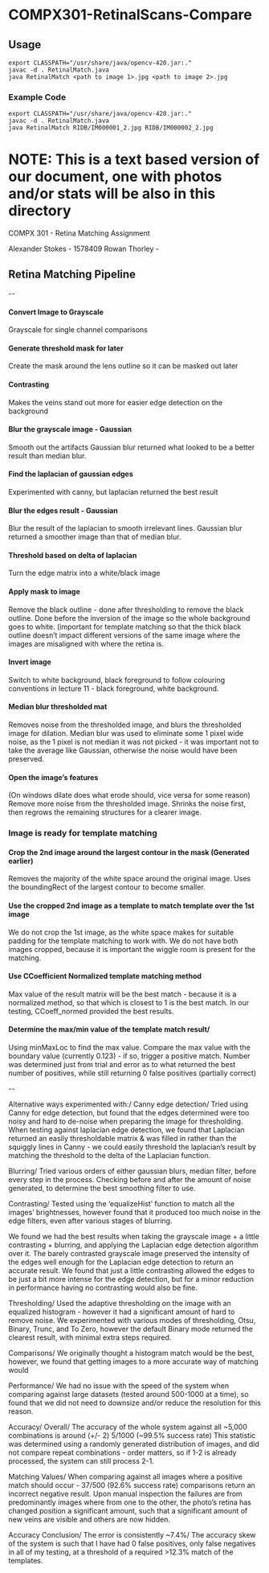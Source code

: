 



# COMPX301-RetinalScans-Compare
## Usage
```
export CLASSPATH="/usr/share/java/opencv-420.jar:."
javac -d . RetinalMatch.java
java RetinalMatch <path to image 1>.jpg <path to image 2>.jpg
```
### Example Code
```
export CLASSPATH="/usr/share/java/opencv-420.jar:."
javac -d . RetinalMatch.java
java RetinalMatch RIDB/IM000001_2.jpg RIDB/IM000002_2.jpg
```



# NOTE: This is a text based version of our document, one with photos and/or stats will be also in this directory

COMPX 301 - Retina Matching Assignment

Alexander Stokes - 1578409
Rowan Thorley -

## Retina Matching Pipeline

--

#### Convert Image to Grayscale
Grayscale for single channel comparisons

#### Generate threshold mask for later
Create the mask around the lens outline so it can be masked out later

#### Contrasting
Makes the veins stand out more for easier edge detection on the background

#### Blur the grayscale image - Gaussian
Smooth out the artifacts
Gaussian blur returned what looked to be a better result than median blur. 

#### Find the laplacian of gaussian edges
Experimented with canny, but laplacian returned the best result

#### Blur the edges result - Gaussian
Blur the result of the laplacian to smooth irrelevant lines.
Gaussian blur returned a smoother image than that of median blur.

#### Threshold based on delta of laplacian
Turn the edge matrix into a white/black image

#### Apply mask to image
Remove the black outline - done after thresholding to remove the black outline.
Done before the inversion of the image so the whole background goes to white. (important for template matching so that the thick black outline doesn’t impact different versions of the same image where the images are misaligned with where the retina is.

#### Invert image
Switch to white background, black foreground to follow colouring conventions in lecture 11 - black foreground, white background.

#### Median blur thresholded mat
Removes noise from the thresholded image, and blurs the thresholded image for dilation.
Median blur was used to eliminate some 1 pixel wide noise, as the 1 pixel is not median it was not picked - it was important not to take the average like Gaussian, otherwise the noise would have been preserved.

#### Open the image’s features
(On windows dilate does what erode should, vice versa for some reason)
Remove more noise from the thresholded image.
Shrinks the noise first, then regrows the remaining structures for a clearer image.

### Image is ready for template matching

#### Crop the 2nd image around the largest contour in the mask (Generated earlier)
Removes the majority of the white space around the original image. 
Uses the boundingRect of the largest contour to become smaller.

#### Use the cropped 2nd image as a template to match template over the 1st image
We do not crop the 1st image, as the white space makes for suitable padding for the template matching to work with. 
We do not have both images cropped, because it is important the wiggle room is present for the matching.

#### Use CCoefficient Normalized template matching method
Max value of the result matrix will be the best match - because it is a normalized method, so that which is closest to 1 is the best match. 
In our testing, CCoeff_normed provided the best results.

#### Determine the max/min value of the template match result/
Using minMaxLoc to find the max value. 
Compare the max value with the boundary value (currently 0.123) - if so, trigger a positive match.
Number was determined just from trial and error as to what returned the best number of positives, while still returning 0 false positives (partially correct)

--

Alternative ways experimented with:/
Canny edge detection/
Tried using Canny for edge detection, but found that the edges determined were too noisy and hard to de-noise when preparing the image for thresholding. When testing against laplacian edge detection, we found that Laplacian returned an easily thresholdable matrix & was filled in rather than the squiggly lines in Canny - we could easily threshold the laplacian’s result by matching the threshold to the delta of the Laplacian function. 

Blurring/
Tried various orders of either gaussian blurs, median filter, before every step in the process. Checking before and after the amount of noise generated, to determine the best smoothing filter to use.

Contrasting/
Tested using the ‘equalizeHist’ function to match all the images’ brightnesses, however found that it produced too much noise in the edge filters, even after various stages of blurring.

We found we had the best results when taking the grayscale image + a little contrasting + blurring, and applying the Laplacian edge detection algorithm over it. 
The barely contrasted grayscale image preserved the intensity of the edges well enough for the Laplacian edge detection to return an accurate result.
We found that just a little contrasting allowed the edges to be just a bit more intense for the edge detection, but for a minor reduction in performance having no contrasting would also be fine.  

Thresholding/
Used the adaptive thresholding on the image with an equalized histogram - however it had a significant amount of hard to remove noise. 
We experimented with various modes of thresholding, Otsu, Binary, Trunc, and To Zero, however the default Binary mode returned the clearest result, with minimal extra steps required.

Comparisons/
We originally thought a histogram match would be the best, however, we found that getting images to a more accurate way of matching would 
 
Performance/
We had no issue with the speed of the system when comparing against large datasets (tested around 500-1000 at a time), so found that we did not need to downsize and/or reduce the resolution for this reason.


Accuracy/
Overall/
The accuracy of the whole system against all ~5,000 combinations is around (+/- 2)  5/1000 
(~99.5% success rate)
This statistic was determined using a randomly generated distribution of images, and did not compare repeat combinations - order matters, so if 1-2 is already processed, the system can still process 2-1.

Matching Values/
When comparing against all images where a positive match should occur - 37/500 (92.6% success rate) comparisons return an incorrect negative result. Upon manual inspection the failures are from predominantly images where from one to the other, the photo’s retina has changed position a significant amount, such that a significant amount of new veins are visible and others are now hidden.

Accuracy Conclusion/
The error is consistently ~7.4%/
The accuracy skew of the system is such that I have had 0 false positives, only false negatives in all of my testing, at a threshold of a required >12.3% match of the templates.



